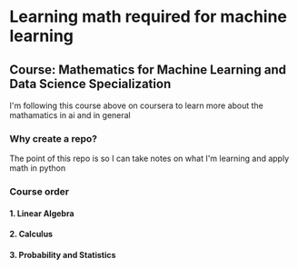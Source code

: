 # Learning math required for machine learning

## Course: Mathematics for Machine Learning and Data Science Specialization
I'm following this course above on coursera to learn more about the mathamatics in ai and in general

### Why create a repo?
The point of this repo is so I can take notes on what I'm learning and apply math in python

### Course order

#### 1. Linear Algebra

#### 2. Calculus

#### 3. Probability and Statistics